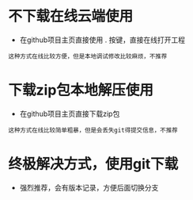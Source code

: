 # 不下载在线云端使用

- 在github项目主页直接使用 . 按键，直接在线打开工程

```
这种方式在线比较方便，但是本地调试修改比较麻烦，不推荐
```

# 下载zip包本地解压使用

- 在github项目主页直接下载zip包

```
这种方式在线比较简单粗暴，但是会丢失git得提交信息，不推荐
```

# 终极解决方式，使用git下载

- 强烈推荐，会有版本记录，方便后面切换分支
